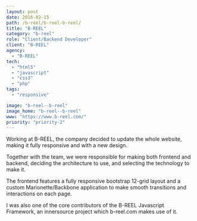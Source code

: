 ```yaml
---
layout: post
date: 2016-02-15
path: /b-reel/b-reel-b-reel/
title: "B-REEL"
category: "b-reel"
role: "Client/Backend Developer"
client: "B-REEL"
agency:
  - "B-REEL"
tech:
  - "html5"
  - "javascript"
  - "css3"
  - "php"
tags:
  - "responsive"

image: "b-reel--b-reel"
image_home: "b-reel--b-reel"
www: "https://www.b-reel.com/"
priority: "priority-2"
---
```


Working at B-REEL, the company decided to update the whole website, making it fully responsive and with a new design.

Together with the team, we were responsible for making both frontend and backend, deciding the architecture to use, and selecting the technology to make it.

The frontend features a fully responsive bootstrap 12-grid layout and a custom Marionette/Backbone application to make smooth transitions and interactions on each page.

I was also one of the core contributors of the B-REEL Javascript Framework, an innersource project which b-reel.com makes use of it.
